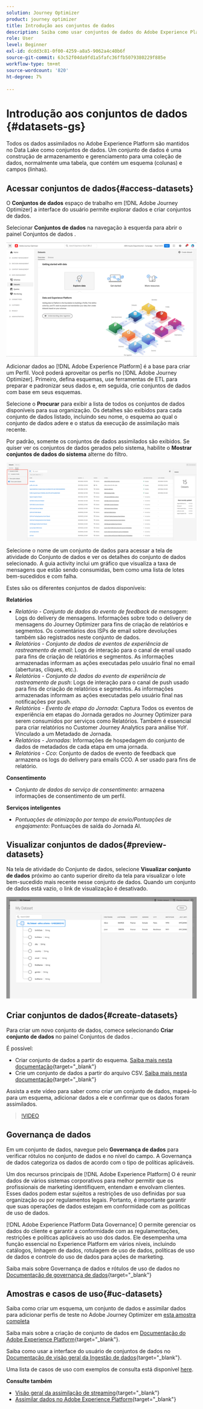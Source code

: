 ```yaml
---
solution: Journey Optimizer
product: journey optimizer
title: Introdução aos conjuntos de dados
description: Saiba como usar conjuntos de dados do Adobe Experience Platform no Adobe Journey Optimizer
role: User
level: Beginner
exl-id: dcdd3c81-0f00-4259-a8a5-9062a4c40b6f
source-git-commit: 63c52f04da9fd1a5fafc36ffb5079380229f885e
workflow-type: tm+mt
source-wordcount: '820'
ht-degree: 7%

---
```


# Introdução aos conjuntos de dados {#datasets-gs}

Todos os dados assimilados no Adobe Experience Platform são mantidos no Data Lake como conjuntos de dados. Um conjunto de dados é uma construção de armazenamento e gerenciamento para uma coleção de dados, normalmente uma tabela, que contém um esquema (colunas) e campos (linhas).

## Acessar conjuntos de dados{#access-datasets}

O **Conjuntos de dados** espaço de trabalho em [!DNL Adobe Journey Optimizer] a interface do usuário permite explorar dados e criar conjuntos de dados.

Selecionar **Conjuntos de dados** na navegação à esquerda para abrir o painel Conjuntos de dados .

![](assets/datasets-home.png)

Adicionar dados ao [!DNL Adobe Experience Platform] é a base para criar um Perfil. Você poderá aproveitar os perfis no [!DNL Adobe Journey Optimizer]. Primeiro, defina esquemas, use ferramentas de ETL para preparar e padronizar seus dados e, em seguida, crie conjuntos de dados com base em seus esquemas.

Selecione o **Procurar** para exibir a lista de todos os conjuntos de dados disponíveis para sua organização. Os detalhes são exibidos para cada conjunto de dados listado, incluindo seu nome, o esquema ao qual o conjunto de dados adere e o status da execução de assimilação mais recente.

Por padrão, somente os conjuntos de dados assimilados são exibidos. Se quiser ver os conjuntos de dados gerados pelo sistema, habilite o **Mostrar conjuntos de dados do sistema** alterne do filtro.

![](assets/ajo-system-datasets.png)

Selecione o nome de um conjunto de dados para acessar a tela de atividade do Conjunto de dados e ver os detalhes do conjunto de dados selecionado. A guia activity inclui um gráfico que visualiza a taxa de mensagens que estão sendo consumidas, bem como uma lista de lotes bem-sucedidos e com falha.

Estes são os diferentes conjuntos de dados disponíveis:

**Relatórios**

* _Relatório - Conjunto de dados do evento de feedback de mensagem_: Logs do delivery de mensagens. Informações sobre todo o delivery de mensagens do Journey Optimizer para fins de criação de relatórios e segmentos. Os comentários dos ISPs de email sobre devoluções também são registrados neste conjunto de dados.
* _Relatórios - Conjunto de dados de eventos de experiência de rastreamento de email_: Logs de interação para o canal de email usado para fins de criação de relatórios e segmentos. As informações armazenadas informam as ações executadas pelo usuário final no email (aberturas, cliques, etc.).
* _Relatórios - Conjunto de dados do evento de experiência de rastreamento de push_: Logs de interação para o canal de push usado para fins de criação de relatórios e segmentos. As informações armazenadas informam as ações executadas pelo usuário final nas notificações por push.
* _Relatórios - Evento de etapa do Jornada_: Captura Todos os eventos de experiência em etapas do Jornada gerados no Journey Optimizer para serem consumidos por serviços como Relatórios. Também é essencial para criar relatórios no Customer Journey Analytics para análise YoY. Vinculado a um Metadado de Jornada.
* _Relatórios - Jornadas_: Informações de hospedagem do conjunto de dados de metadados de cada etapa em uma jornada.
* _Relatórios - Cco_: Conjunto de dados de evento de feedback que armazena os logs do delivery para emails CCO. A ser usado para fins de relatório.

**Consentimento**

* _Conjunto de dados do serviço de consentimento_: armazena informações de consentimento de um perfil.

**Serviços inteligentes**

* _Pontuações de otimização por tempo de envio/Pontuações de engajamento_: Pontuações de saída do Jornada AI.

## Visualizar conjuntos de dados{#preview-datasets}

Na tela de atividade do Conjunto de dados, selecione **Visualizar conjunto de dados** próximo ao canto superior direito da tela para visualizar o lote bem-sucedido mais recente nesse conjunto de dados. Quando um conjunto de dados está vazio, o link de visualização é desativado.

![](assets/dataset-preview.png)

## Criar conjuntos de dados{#create-datasets}

Para criar um novo conjunto de dados, comece selecionando **Criar conjunto de dados** no painel Conjuntos de dados .

É possível:

* Criar conjunto de dados a partir do esquema. [Saiba mais nesta documentação](https://experienceleague.adobe.com/docs/experience-platform/catalog/datasets/user-guide.html?lang=en#schema){target=&quot;_blank&quot;}
* Crie um conjunto de dados a partir do arquivo CSV. [Saiba mais nesta documentação](https://experienceleague.adobe.com/docs/experience-platform/ingestion/tutorials/map-a-csv-file.html?lang=pt-BR){target=&quot;_blank&quot;}

Assista a este vídeo para saber como criar um conjunto de dados, mapeá-lo para um esquema, adicionar dados a ele e confirmar que os dados foram assimilados.

>[!VIDEO](https://video.tv.adobe.com/v/334293?quality=12)

## Governança de dados

Em um conjunto de dados, navegue pelo **Governança de dados** para verificar rótulos no conjunto de dados e no nível do campo. A Governança de dados categoriza os dados de acordo com o tipo de políticas aplicáveis.

Um dos recursos principais de [!DNL Adobe Experience Platform] O é reunir dados de vários sistemas corporativos para melhor permitir que os profissionais de marketing identifiquem, entendam e envolvam clientes. Esses dados podem estar sujeitos a restrições de uso definidas por sua organização ou por regulamentos legais. Portanto, é importante garantir que suas operações de dados estejam em conformidade com as políticas de uso de dados.

[!DNL Adobe Experience Platform Data Governance] O permite gerenciar os dados do cliente e garantir a conformidade com as regulamentações, restrições e políticas aplicáveis ao uso dos dados. Ele desempenha uma função essencial no Experience Platform em vários níveis, incluindo catálogos, linhagem de dados, rotulagem de uso de dados, políticas de uso de dados e controle do uso de dados para ações de marketing.

Saiba mais sobre Governança de dados e rótulos de uso de dados no [Documentação de governança de dados](https://experienceleague.adobe.com/docs/experience-platform/data-governance/labels/user-guide.html){target=&quot;_blank&quot;}

## Amostras e casos de uso{#uc-datasets}

Saiba como criar um esquema, um conjunto de dados e assimilar dados para adicionar perfis de teste no Adobe Journey Optimizer em [esta amostra completa](../segment/creating-test-profiles.md)

Saiba mais sobre a criação de conjunto de dados em [Documentação do Adobe Experience Platform](https://experienceleague.adobe.com/docs/experience-platform/catalog/datasets/overview.html?lang=pt-BR){target=&quot;_blank&quot;}.

Saiba como usar a interface do usuário de conjuntos de dados no [Documentação de visão geral da Ingestão de dados](https://experienceleague.adobe.com/docs/experience-platform/ingestion/home.html?lang=pt-BR){target=&quot;_blank&quot;}.

Uma lista de casos de uso com exemplos de consulta está disponível [here](../start/datasets-query-examples.md).

**Consulte também**

* [Visão geral da assimilação de streaming](https://experienceleague.adobe.com/docs/experience-platform/ingestion/streaming/overview.html?lang=pt-BR){target=&quot;_blank&quot;}
* [Assimilar dados no Adobe Experience Platform](https://experienceleague.adobe.com/docs/experience-platform/ingestion/tutorials/ingest-batch-data.html){target=&quot;_blank&quot;}
